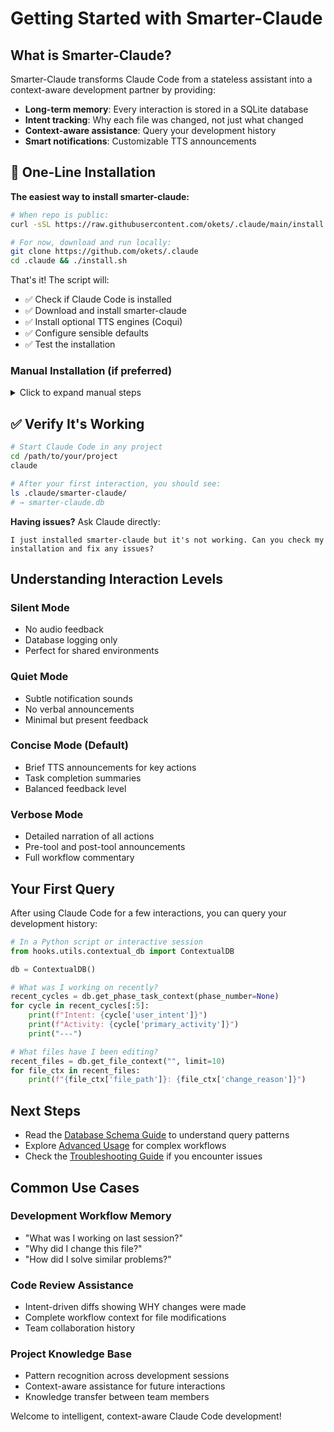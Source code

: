 # Getting Started with Smarter-Claude

## What is Smarter-Claude?

Smarter-Claude transforms Claude Code from a stateless assistant into a context-aware development partner by providing:

- **Long-term memory**: Every interaction is stored in a SQLite database
- **Intent tracking**: Why each file was changed, not just what changed
- **Context-aware assistance**: Query your development history
- **Smart notifications**: Customizable TTS announcements

## 🚀 One-Line Installation

**The easiest way to install smarter-claude:**

```bash
# When repo is public:
curl -sSL https://raw.githubusercontent.com/okets/.claude/main/install.sh | bash

# For now, download and run locally:
git clone https://github.com/okets/.claude
cd .claude && ./install.sh
```

That's it! The script will:
- ✅ Check if Claude Code is installed
- ✅ Download and install smarter-claude
- ✅ Install optional TTS engines (Coqui)
- ✅ Configure sensible defaults
- ✅ Test the installation

### Manual Installation (if preferred)

<details>
<summary>Click to expand manual steps</summary>

#### 1. Install Prerequisites

```bash
# Ensure Claude Code is installed
claude --version

# Install optional high-quality TTS (recommended)
uv tool install coqui-tts

# On macOS, install ffmpeg for enhanced male voice
brew install ffmpeg
```

#### 2. Clone and Configure

```bash
# Clone to your global Claude directory
cd ~/.claude
git clone https://github.com/okets/smarter-claude .

# Configure your preferred interaction level
python hooks/utils/manage_settings.py set interaction_level concise

# Set your preferred TTS voice
python hooks/utils/manage_settings.py set tts_engine coqui-female
```

#### 3. Verify Installation

```bash
# Start Claude Code in any project
cd /path/to/your/project
claude

# After your first interaction, check the database was created
ls .claude/smarter-claude/
# Should see: smarter-claude.db
```

</details>

## ✅ Verify It's Working

```bash
# Start Claude Code in any project
cd /path/to/your/project
claude

# After your first interaction, you should see:
ls .claude/smarter-claude/
# → smarter-claude.db
```

**Having issues?** Ask Claude directly:
```
I just installed smarter-claude but it's not working. Can you check my installation and fix any issues?
```

## Understanding Interaction Levels

### Silent Mode
- No audio feedback
- Database logging only
- Perfect for shared environments

### Quiet Mode  
- Subtle notification sounds
- No verbal announcements
- Minimal but present feedback

### Concise Mode (Default)
- Brief TTS announcements for key actions
- Task completion summaries
- Balanced feedback level

### Verbose Mode
- Detailed narration of all actions
- Pre-tool and post-tool announcements
- Full workflow commentary

## Your First Query

After using Claude Code for a few interactions, you can query your development history:

```python
# In a Python script or interactive session
from hooks.utils.contextual_db import ContextualDB

db = ContextualDB()

# What was I working on recently?
recent_cycles = db.get_phase_task_context(phase_number=None)
for cycle in recent_cycles[:5]:
    print(f"Intent: {cycle['user_intent']}")
    print(f"Activity: {cycle['primary_activity']}")
    print("---")

# What files have I been editing?
recent_files = db.get_file_context("", limit=10)
for file_ctx in recent_files:
    print(f"{file_ctx['file_path']}: {file_ctx['change_reason']}")
```

## Next Steps

- Read the [Database Schema Guide](DATABASE_SCHEMA.md) to understand query patterns
- Explore [Advanced Usage](ADVANCED_USAGE.md) for complex workflows
- Check the [Troubleshooting Guide](TROUBLESHOOTING.md) if you encounter issues

## Common Use Cases

### Development Workflow Memory
- "What was I working on last session?"
- "Why did I change this file?"
- "How did I solve similar problems?"

### Code Review Assistance
- Intent-driven diffs showing WHY changes were made
- Complete workflow context for file modifications
- Team collaboration history

### Project Knowledge Base
- Pattern recognition across development sessions
- Context-aware assistance for future interactions
- Knowledge transfer between team members

Welcome to intelligent, context-aware Claude Code development!